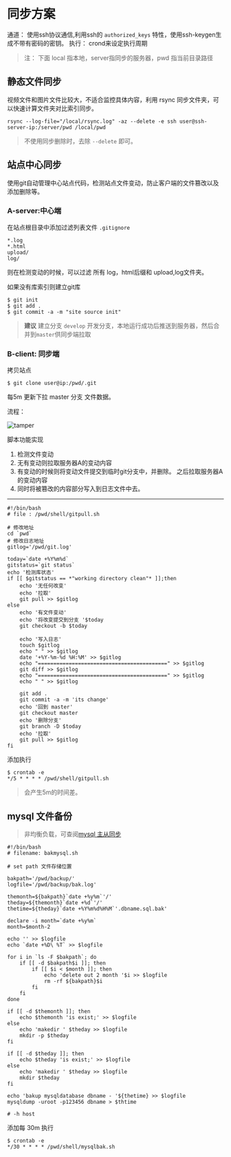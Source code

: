 # 同步方案

通道： 使用ssh协议通信,利用ssh的 `authorized_keys` 特性，使用ssh-keygen生成不带有密码的密钥。
执行： crond来设定执行周期

> 注： 下面  local 指本地，server指同步的服务器，pwd 指当前目录路径

## 静态文件同步

视频文件和图片文件比较大，不适合监控具体内容，利用 rsync 同步文件夹，可以快速计算文件夹对比索引同步。

	rsync --log-file="/local/rsync.log" -az --delete -e ssh user@ssh-server-ip:/server/pwd /local/pwd

> 不使用同步删除时，去除  `--delete` 即可。

## 站点中心同步

使用git自动管理中心站点代码，检测站点文件变动，防止客户端的文件篡改以及添加删除等。

### A-server:中心端

在站点根目录中添加过滤列表文件 `.gitignore` 

    *.log
    *.html
    upload/
    log/

则在检测变动的时候，可以过滤 所有 log，html后缀和 upload,log文件夹。

如果没有库索引则建立git库

	$ git init 
	$ git add .
	$ git commit -a -m "site source init"

> **建议** 建立分支 `develop` 开发分支，本地运行成功后推送到服务器，然后合并到`master`供同步端拉取

### B-client: 同步端 

拷贝站点

	$ git clone user@ip:/pwd/.git

每5m 更新下拉 master 分支 文件数据。

流程：

![tamper](/upload/server/git-tamper.png)


脚本功能实现

1. 检测文件变动
2. 无有变动则拉取服务器A的变动内容
3. 有变动的时候则将变动文件提交到临时git分支中，并删除。 之后拉取服务器A的变动内容
4. 同时将被篡改的内容部分写入到日志文件中去。

- - - - - - - 

    #!/bin/bash
    # file : /pwd/shell/gitpull.sh

    # 修改地址
    cd `pwd`
    # 修改日志地址
    gitlog='/pwd/git.log'

    today=`date +%Y%m%d`
    gitstatus=`git status`
    echo '检测库状态'
    if [[ $gitstatus == *"working directory clean"* ]];then 
        echo '无任何改变'
        echo '拉取'
        git pull >> $gitlog
    else 
        echo '有文件变动'
        echo '将改变提交到分支 '$today
        git checkout -b $today 

        echo '写入日志'
        touch $gitlog
        echo " " >> $gitlog 
        date '+%Y-%m-%d %H:%M' >> $gitlog
        echo "==========================================" >> $gitlog
        git diff >> $gitlog
        echo "==========================================" >> $gitlog
        echo " " >> $gitlog 

        git add .
        git commit -a -m 'its change'
        echo '回到 master'
        git checkout master
        echo '删除分支'
        git branch -D $today
        echo '拉取'
        git pull >> $gitlog
    fi

添加执行

	$ crontab -e
	*/5 * * * * /pwd/shell/gitpull.sh


> 会产生5m的时间差。

## mysql 文件备份

> 非均衡负载，可查阅[mysql 主从同步](mysql-master-slave.md)

	#!/bin/bash
	# filename: bakmysql.sh

	# set path 文件存储位置

	bakpath='/pwd/backup/'
	logfile='/pwd/backup/bak.log'

	themonth=${bakpath}`date +%y%m`'/'
	theday=${themonth}`date +%d`'/' 
	thetime=${theday}`date +%Y%m%d%H%M`'.dbname.sql.bak' 

	declare -i month=`date +%y%m`
	month=$month-2

	echo '' >> $logfile
	echo `date +%D\ %T` >> $logfile

	for i in `ls -F $bakpath`; do
		if [[ -d $bakpath$i ]]; then
			if [[ $i < $month ]]; then
				echo 'delete out 2 month '$i >> $logfile
				rm -rf ${bakpath}$i
			fi
		fi
	done

	if [[ -d $themonth ]]; then
		echo $themonth 'is exist;' >> $logfile
	else
		echo 'makedir ' $theday >> $logfile
		mkdir -p $theday
	fi

	if [[ -d $theday ]]; then
		echo $theday 'is exist;' >> $logfile
	else
		echo 'makedir ' $theday >> $logfile
		mkdir $theday
	fi

	echo 'bakup mysqldatabase dbname - '${thetime} >> $logfile
	mysqldump -uroot -p123456 dbname > $thtime 

	# -h host


添加每 30m 执行 

    $ crontab -e
    */30 * * * * /pwd/shell/mysqlbak.sh


